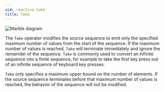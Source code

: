 ```yaml
---
uid: reactive-take
title: Take
---
```


![Marble diagram](~/images/reactive-take.svg)

The `Take` operator modifies the source sequence to emit only the specified maximum number of values from the start of the sequence. If the maximum number of values is reached, `Take` will terminate immediately and ignore the remainder of the sequence. `Take` is commonly used to convert an infinite sequence into a finite sequence, for example to take the first key press out of an infinite sequence of keyboard key presses.

`Take` only specifies a maximum upper bound on the number of elements. If the source sequence terminates before that maximum number of values is reached, the behavior of the sequence will not be modified.
